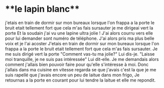 <h1>**le lapin blanc**</h1>
j'etais en train de dormir sur mon bureaux lorsque l'on frappa a la porte
le bruit etait tellement fort que cela m'as fais sursauter 
je me dirigeai vert la porte
Et la soudain j'ai vu une lapine ultra jolie !
J'ai alors courru vers elle pour lui demander sont numéro de téléphone.
J'ai alors pris ma plus belle voix et je l'ai acoster
J'etais en train de dormir sur mon bureaux lorsque l'on frappa a la porte
le bruit etait tellement fort que cela m'as fais sursauter.
Je me suis dirigé vert la porte
"Comment vas-tu ma jolie?" Lui dis-je.  
"Laisse moi tranquille, je ne suis pas intéressée" Lui dit-elle.  
Je me demandais alors comment j'allais bien pouvoir faire pour qu'elle s'intéresse à moi.  
Donc j'allais dans ma cuisine en vitesse regarda se que j'avais c'est la que 
je me suis rapellé que j'avais encore un peu de laitue dans mon frigo,
Je retournas a la porte en courant pour lui tendre la laitue et elle me repondit.
